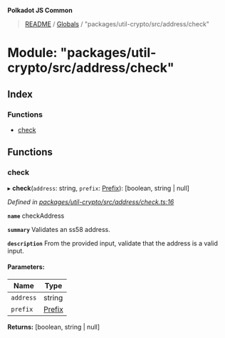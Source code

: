 **Polkadot JS Common**

> [README](../README.md) / [Globals](../globals.md) / "packages/util-crypto/src/address/check"

# Module: "packages/util-crypto/src/address/check"

## Index

### Functions

* [check](_packages_util_crypto_src_address_check_.md#check)

## Functions

### check

▸ **check**(`address`: string, `prefix`: [Prefix](_packages_util_crypto_src_address_types_.md#prefix)): [boolean, string \| null]

*Defined in [packages/util-crypto/src/address/check.ts:16](https://github.com/polkadot-js/common/blob/bd1735ca/packages/util-crypto/src/address/check.ts#L16)*

**`name`** checkAddress

**`summary`** Validates an ss58 address.

**`description`** 
From the provided input, validate that the address is a valid input.

#### Parameters:

Name | Type |
------ | ------ |
`address` | string |
`prefix` | [Prefix](_packages_util_crypto_src_address_types_.md#prefix) |

**Returns:** [boolean, string \| null]
